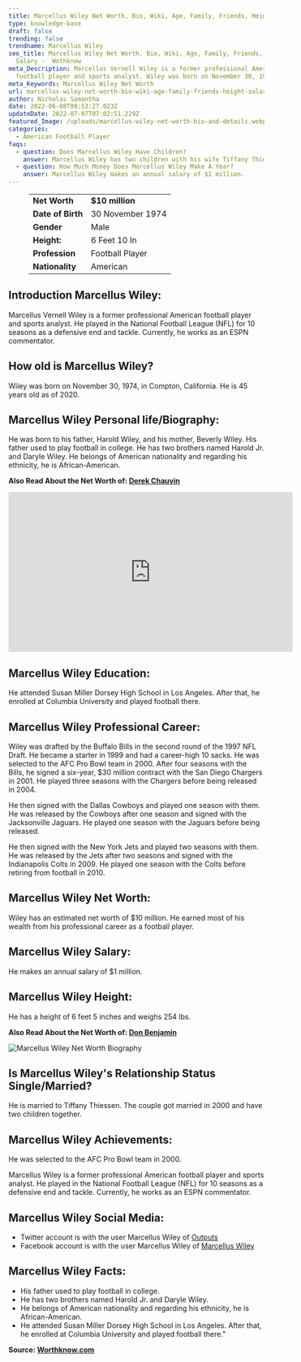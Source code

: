 ```yaml
---
title: Marcellus Wiley Net Worth, Bio, Wiki, Age, Family, Friends, Height & Salary
type: knowledge-base
draft: false
trending: false
trendname: Marcellus Wiley
seo_title: Marcellus Wiley Net Worth, Bio, Wiki, Age, Family, Friends, Height &
  Salary -  Wothknow
meta_Description: Marcellus Vernell Wiley is a former professional American
  football player and sports analyst. Wiley was born on November 30, 1974.
meta_Keywords: Marcellus Wiley Net Worth
url: marcellus-wiley-net-worth-bio-wiki-age-family-friends-height-salary
author: Nicholas Samantha
date: 2022-06-08T08:53:27.023Z
updateDate: 2022-07-07T07:02:51.229Z
featured_Image: /uploads/marcellus-wiley-net-worth-bio-and-details.webp
categories:
  - American Football Player
faqs:
  - question: Does Marcellus Wiley Have Children?
    answer: Marcellus Wiley has two children with his wife Tiffany Thiessen.
  - question: How Much Money Does Marcellus Wiley Make A Year?
    answer: Marcellus Wiley makes an annual salary of $1 million.
---
```

<figure class="wp-block-table is-style-stripes">
  <table>
    <tbody>
      <tr>
        <td>
          <strong>Net Worth</strong>
        </td>
        <td>
          <strong>$10 million</strong>
        </td>
      </tr>
      <tr>
        <td>
          <strong>Date of Birth</strong>
        </td>
        <td>30 November 1974</td>
      </tr>
      <tr>
        <td>
          <strong>Gender</strong>
        </td>
        <td>Male</td>
      </tr>
      <tr>
        <td>
          <strong>Height:</strong>
        </td>
        <td>6 Feet 10 In</td>
      </tr>
      <tr>
        <td>
          <strong>Profession</strong>
        </td>
        <td>Football Player</td>
      </tr>
      <tr>
        <td>
          <strong>Nationality</strong>
        </td>
        <td>American</td>
      </tr>
    </tbody>
  </table>
</figure>

## **Introduction Marcellus Wiley:**

Marcellus Vernell Wiley is a former professional American football player and sports analyst. He played in the National Football League (NFL) for 10 seasons as a defensive end and tackle. Currently, he works as an ESPN commentator.

## **How old is Marcellus Wiley?**

Wiley was born on November 30, 1974, in Compton, California. He is 45 years old as of 2020.

## **Marcellus Wiley Personal life/Biography:**

He was born to his father, Harold Wiley, and his mother, Beverly Wiley. His father used to play football in college. He has two brothers named Harold Jr. and Daryle Wiley. He belongs of American nationality and regarding his ethnicity, he is African-American.

**Also Read About the Net Worth of: <a href="https://worthknow.com/derek-chauvin-net-worth-bio-age-family-friends-height-salary/" target="_blank" rel="noopener">Derek Chauvin</a>**

<iframe width="560" height="315" src="https://www.youtube.com/embed/IlKsJR-k2lQ" title="YouTube video player" frameborder="0" allow="accelerometer; autoplay; clipboard-write; encrypted-media; gyroscope; picture-in-picture" allowfullscreen></iframe>

## **Marcellus Wiley Education:**

He attended Susan Miller Dorsey High School in Los Angeles. After that, he enrolled at Columbia University and played football there.

## **Marcellus Wiley Professional Career:**

Wiley was drafted by the Buffalo Bills in the second round of the 1997 NFL Draft. He became a starter in 1999 and had a career-high 10 sacks. He was selected to the AFC Pro Bowl team in 2000. After four seasons with the Bills, he signed a six-year, $30 million contract with the San Diego Chargers in 2001. He played three seasons with the Chargers before being released in 2004.

He then signed with the Dallas Cowboys and played one season with them. He was released by the Cowboys after one season and signed with the Jacksonville Jaguars. He played one season with the Jaguars before being released.

He then signed with the New York Jets and played two seasons with them. He was released by the Jets after two seasons and signed with the Indianapolis Colts in 2009. He played one season with the Colts before retiring from football in 2010.

## **Marcellus Wiley Net Worth:**

Wiley has an estimated net worth of $10 million. He earned most of his wealth from his professional career as a football player.

## **Marcellus Wiley Salary:**

He makes an annual salary of $1 million.

## **Marcellus Wiley Height:**

He has a height of 6 feet 5 inches and weighs 254 lbs.

**Also Read About the Net Worth of: <a href="https://worthknow.com/don-benjamin-net-worth-bio-wiki-age-family-friends-height-salary/" target="_blank" rel="noopener">Don Benjamin</a>**

![Marcellus Wiley Net Worth Biography](/uploads/marcellus-wiley-net-worth-.webp)

## **Is Marcellus Wiley's Relationship Status Single/Married?**

He is married to Tiffany Thiessen. The couple got married in 2000 and have two children together.

## **Marcellus Wiley Achievements:**

He was selected to the AFC Pro Bowl team in 2000.

Marcellus Wiley is a former professional American football player and sports analyst. He played in the National Football League (NFL) for 10 seasons as a defensive end and tackle. Currently, he works as an ESPN commentator.

## **Marcellus Wiley Social Media:**

* Twitter account is with the user Marcellus Wiley of <a href="https://twitter.com/marcelluswiley" target="_blank" rel="nofollow" rel="noopener">Outputs</a>
* Facebook account is with the user Marcellus Wiley of <a href="https://www.facebook.com/MarcellusWiley" target="_blank" rel="nofollow" rel="noopener">Marcellus Wiley</a>

## **Marcellus Wiley Facts:**

* His father used to play football in college.
* He has two brothers named Harold Jr. and Daryle Wiley.
* He belongs of American nationality and regarding his ethnicity, he is African-American.
* He attended Susan Miller Dorsey High School in Los Angeles. After that, he enrolled at Columbia University and played football there."

**Source: <a href="https://worthknow.com/" target="_blank" rel="noopener">Worthknow.com</a>**